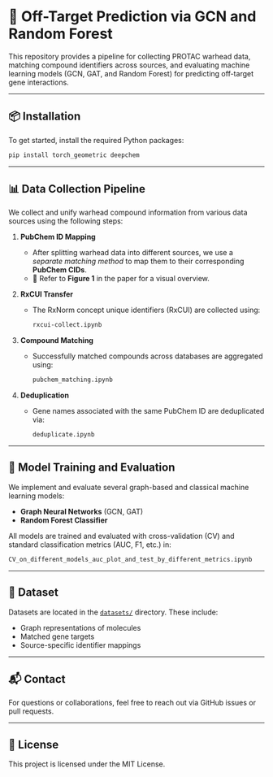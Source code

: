 # 🧠 Off-Target Prediction via GCN and Random Forest

This repository provides a pipeline for collecting PROTAC warhead data, matching compound identifiers across sources, and evaluating machine learning models (GCN, GAT, and Random Forest) for predicting off-target gene interactions.

---

## 📦 Installation

To get started, install the required Python packages:

```bash
pip install torch_geometric deepchem
````

---

## 📊 Data Collection Pipeline

We collect and unify warhead compound information from various data sources using the following steps:

1. **PubChem ID Mapping**

   * After splitting warhead data into different sources, we use a *separate matching method* to map them to their corresponding **PubChem CIDs**.
   * 📍 Refer to **Figure 1** in the paper for a visual overview.

2. **RxCUI Transfer**

   * The RxNorm concept unique identifiers (RxCUI) are collected using:

     ```bash
     rxcui-collect.ipynb
     ```

3. **Compound Matching**

   * Successfully matched compounds across databases are aggregated using:

     ```bash
     pubchem_matching.ipynb
     ```

4. **Deduplication**

   * Gene names associated with the same PubChem ID are deduplicated via:

     ```bash
     deduplicate.ipynb
     ```

---

## 🧪 Model Training and Evaluation

We implement and evaluate several graph-based and classical machine learning models:

* **Graph Neural Networks** (GCN, GAT)
* **Random Forest Classifier**

All models are trained and evaluated with cross-validation (CV) and standard classification metrics (AUC, F1, etc.) in:

```bash
CV_on_different_models_auc_plot_and_test_by_different_metrics.ipynb
```

---

## 📁 Dataset

Datasets are located in the [`datasets/`](./datasets) directory. These include:

* Graph representations of molecules
* Matched gene targets
* Source-specific identifier mappings

---

## 📬 Contact

For questions or collaborations, feel free to reach out via GitHub issues or pull requests.

---

## 📄 License

This project is licensed under the MIT License.

